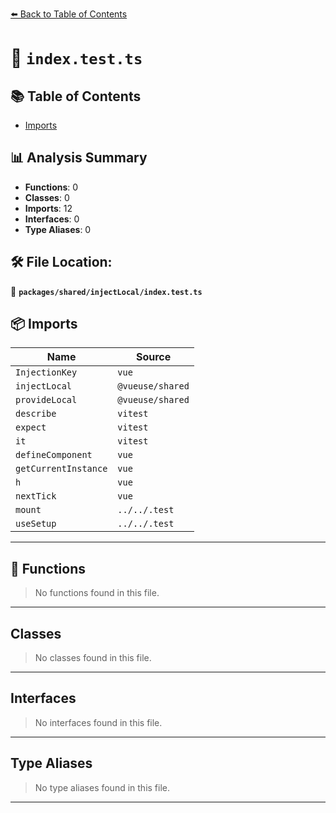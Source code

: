 [⬅️ Back to Table of Contents](../../../index.md)

# 📄 `index.test.ts`

## 📚 Table of Contents

- [Imports](#imports)

## 📊 Analysis Summary

- **Functions**: 0
- **Classes**: 0
- **Imports**: 12
- **Interfaces**: 0
- **Type Aliases**: 0

## 🛠️ File Location:
📂 **`packages/shared/injectLocal/index.test.ts`**

## 📦 Imports

| Name | Source |
|------|--------|
| `InjectionKey` | `vue` |
| `injectLocal` | `@vueuse/shared` |
| `provideLocal` | `@vueuse/shared` |
| `describe` | `vitest` |
| `expect` | `vitest` |
| `it` | `vitest` |
| `defineComponent` | `vue` |
| `getCurrentInstance` | `vue` |
| `h` | `vue` |
| `nextTick` | `vue` |
| `mount` | `../../.test` |
| `useSetup` | `../../.test` |


---

## 🔧 Functions

> No functions found in this file.


---

## Classes

> No classes found in this file.


---

## Interfaces

> No interfaces found in this file.


---

## Type Aliases

> No type aliases found in this file.


---